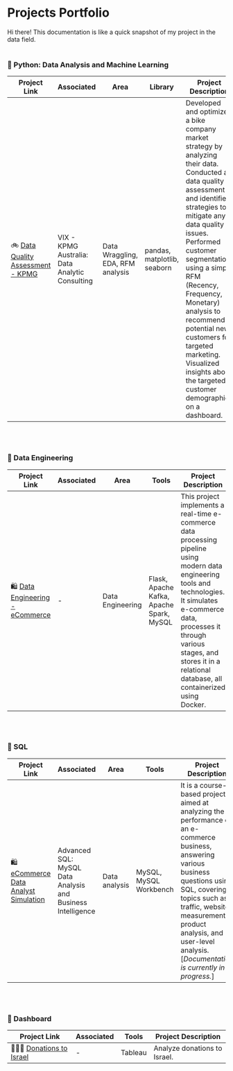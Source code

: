 # Projects Portfolio
Hi there! This documentation is like a quick snapshot of my project in the data field.
<br>
<br>


### 📂 Python: Data Analysis and Machine Learning

Project Link | Associated | Area | Library | Project Description 
---|---|---|---|---
🚲 [Data Quality Assessment - KPMG](https://github.com/shaik1201/Data-Projects/tree/main/KPMG) |VIX - KPMG Australia: Data Analytic Consulting | Data Wraggling, EDA, RFM analysis |pandas, matplotlib, seaborn | Developed and optimized a bike company market strategy by analyzing their data. Conducted a data quality assessment and identified strategies to mitigate any data quality issues. Performed customer segmentation using a simple RFM (Recency, Frequency, Monetary) analysis to recommend potential new customers for targeted marketing. Visualized insights about the targeted customer demographics on a dashboard.
<br>
<br>

### 📂 Data Engineering

Project Link | Associated | Area | Tools | Project Description
---|---|---|---|---
🛍 [Data Engineering - eCommerce](https://github.com/shaik1201/Data-Projects/tree/main/Data%20Engineering%20-%20eCommerce)| - | Data Engineering | Flask, Apache Kafka, Apache Spark, MySQL | This project implements a real-time e-commerce data processing pipeline using modern data engineering tools and technologies. It simulates e-commerce data, processes it through various stages, and stores it in a relational database, all containerized using Docker.
<br>
<br>

### 📂 SQL

Project Link | Associated | Area | Tools | Project Description
---|---|---|---|---
🛍 [eCommerce Data Analyst Simulation](https://github.com/shaik1201/Data-Projects/tree/main/eCommerce%20Data%20Analyst%20Simulation)| Advanced SQL: MySQL Data Analysis and Business Intelligence|Data analysis| MySQL, MySQL Workbench |It is a course-based project aimed at analyzing the performance of an e-commerce business, answering various business questions using SQL, covering topics such as traffic, website measurement, product analysis, and user-level analysis. [*Documentation is currently in progress.*]
<br>
<br>

### 📂 Dashboard
Project Link | Associated | Tools | Project Description
---|---|---|---
👩🏻‍💻 [Donations to Israel](https://public.tableau.com/app/profile/shai.kikozashvily/viz/Team55Presentation26_07/sheet18) | - | Tableau | Analyze donations to Israel.
<br>
<br>

